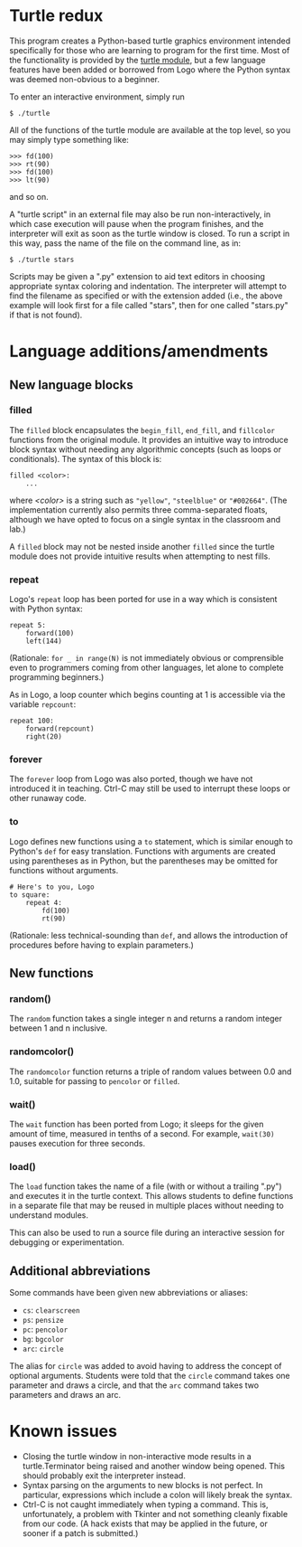 # Turtle redux

This program creates a Python-based turtle graphics environment intended
specifically for those who are learning to program for the first time.  Most of
the functionality is provided by the [turtle
module](https://docs.python.org/3.3/library/turtle.html), but a few language
features have been added or borrowed from Logo where the Python syntax was
deemed non-obvious to a beginner.

To enter an interactive environment, simply run

    $ ./turtle

All of the functions of the turtle module are available at the top level, so
you may simply type something like:

    >>> fd(100)
    >>> rt(90)
    >>> fd(100)
    >>> lt(90)

and so on.

A "turtle script" in an external file may also be run non-interactively, in
which case execution will pause when the program finishes, and the interpreter
will exit as soon as the turtle window is closed.  To run a script in this way,
pass the name of the file on the command line, as in:

    $ ./turtle stars

Scripts may be given a ".py" extension to aid text editors in choosing
appropriate syntax coloring and indentation.  The interpreter will attempt to
find the filename as specified or with the extension added (i.e., the above
example will look first for a file called "stars", then for one called
"stars.py" if that is not found).


# Language additions/amendments

## New language blocks

### filled

The `filled` block encapsulates the `begin_fill`, `end_fill`, and `fillcolor`
functions from the original module.  It provides an intuitive way to introduce
block syntax without needing any algorithmic concepts (such as loops or
conditionals).  The syntax of this block is:

    filled <color>:
        ...

where *&lt;color&gt;* is a string such as `"yellow"`, `"steelblue"` or
`"#002664"`.  (The implementation currently also permits three comma-separated
floats, although we have opted to focus on a single syntax in the classroom and
lab.)

A `filled` block may not be nested inside another `filled` since the turtle
module does not provide intuitive results when attempting to nest fills.

### repeat

Logo's `repeat` loop has been ported for use in a way which is consistent with
Python syntax:

    repeat 5:
        forward(100)
        left(144)

(Rationale: `for _ in range(N)` is not immediately obvious or comprensible even
to programmers coming from other languages, let alone to complete programming
beginners.)

As in Logo, a loop counter which begins counting at 1 is accessible via the
variable `repcount`:

    repeat 100:
        forward(repcount)
        right(20)

### forever

The `forever` loop from Logo was also ported, though we have not introduced it
in teaching.  Ctrl-C may still be used to interrupt these loops or other
runaway code.

### to

Logo defines new functions using a `to` statement, which is similar enough to
Python's `def` for easy translation.  Functions with arguments are created
using parentheses as in Python, but the parentheses may be omitted for
functions without arguments.

    # Here's to you, Logo
    to square:
        repeat 4:
            fd(100)
            rt(90)

(Rationale: less technical-sounding than `def`, and allows the introduction of
procedures before having to explain parameters.)


## New functions

### random()

The `random` function takes a single integer n and returns a random integer
between 1 and n inclusive.

### randomcolor()

The `randomcolor` function returns a triple of random values between 0.0 and
1.0, suitable for passing to `pencolor` or `filled`.

### wait()

The `wait` function has been ported from Logo; it sleeps for the given amount
of time, measured in tenths of a second.  For example, `wait(30)` pauses
execution for three seconds.

### load()

The `load` function takes the name of a file (with or without a trailing ".py")
and executes it in the turtle context.  This allows students to define
functions in a separate file that may be reused in multiple places without
needing to understand modules.

This can also be used to run a source file during an interactive session for
debugging or experimentation.


## Additional abbreviations

Some commands have been given new abbreviations or aliases:

* `cs`: `clearscreen`
* `ps`: `pensize`
* `pc`: `pencolor`
* `bg`: `bgcolor`
* `arc`: `circle`

The alias for `circle` was added to avoid having to address the concept of
optional arguments.  Students were told that the `circle` command takes one
parameter and draws a circle, and that the `arc` command takes two parameters
and draws an arc.


# Known issues

* Closing the turtle window in non-interactive mode results in a
  turtle.Terminator being raised and another window being opened.  This should
  probably exit the interpreter instead.
* Syntax parsing on the arguments to new blocks is not perfect.  In particular,
  expressions which include a colon will likely break the syntax.
* Ctrl-C is not caught immediately when typing a command.  This is,
  unfortunately, a problem with Tkinter and not something cleanly fixable from
  our code.  (A hack exists that may be applied in the future, or sooner if a
  patch is submitted.)

